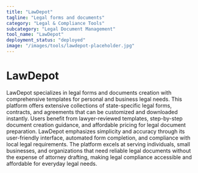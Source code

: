 ```yaml
---
title: "LawDepot"
tagline: "Legal forms and documents"
category: "Legal & Compliance Tools"
subcategory: "Legal Document Management"
tool_name: "LawDepot"
deployment_status: "deployed"
image: "/images/tools/lawdepot-placeholder.jpg"
---
```


# LawDepot

LawDepot specializes in legal forms and documents creation with comprehensive templates for personal and business legal needs. This platform offers extensive collections of state-specific legal forms, contracts, and agreements that can be customized and downloaded instantly. Users benefit from lawyer-reviewed templates, step-by-step document creation guidance, and affordable pricing for legal document preparation. LawDepot emphasizes simplicity and accuracy through its user-friendly interface, automated form completion, and compliance with local legal requirements. The platform excels at serving individuals, small businesses, and organizations that need reliable legal documents without the expense of attorney drafting, making legal compliance accessible and affordable for everyday legal needs.

